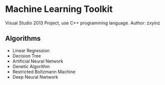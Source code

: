 # Machine Learning Toolkit

Visual Studio 2013 Project, use C++ programming language. Author: zxyinz

## Algorithms

* Linear Regression
* Decision Tree
* Artificial Neural Network
* Genetic Algorithm
* Restricted Boltzmann Machine
* Deep Neural Nwtwork
